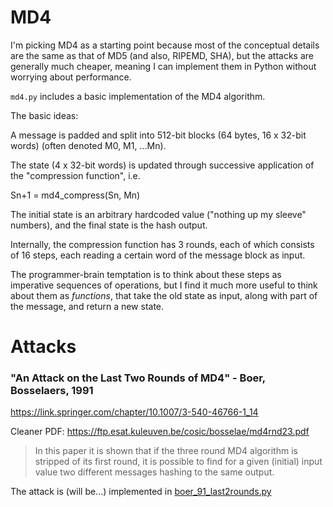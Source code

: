 # MD4

I'm picking MD4 as a starting point because most of the conceptual details are the same as that of MD5 (and also, RIPEMD, SHA), but the attacks are generally much cheaper, meaning I can implement them in Python without worrying about performance.

`md4.py` includes a basic implementation of the MD4 algorithm.

The basic ideas:

A message is padded and split into 512-bit blocks (64 bytes, 16 x 32-bit words) (often denoted M0, M1, ...Mn).

The state (4 x 32-bit words) is updated through successive application of the "compression function", i.e.

Sn+1 = md4_compress(Sn, Mn)

The initial state is an arbitrary hardcoded value ("nothing up my sleeve" numbers), and the final state is the hash output.

Internally, the compression function has 3 rounds, each of which consists of 16 steps, each reading a certain word of the message block as input.

The programmer-brain temptation is to think about these steps as imperative sequences of operations, but I find it much more useful to think about them as *functions*, that take the old state as input, along with part of the message, and return a new state.

# Attacks

### "An Attack on the Last Two Rounds of MD4" - Boer, Bosselaers, 1991

https://link.springer.com/chapter/10.1007/3-540-46766-1_14

Cleaner PDF: https://ftp.esat.kuleuven.be/cosic/bosselae/md4rnd23.pdf

> In this paper it is shown that if the three round MD4 algorithm is stripped of its first round, it is possible to find for a given (initial) input value two different messages hashing to the same output.

The attack is (will be...) implemented in [boer_91_last2rounds.py](./boer_91_last2rounds.py)

